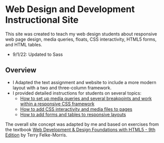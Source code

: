 # Web Design and Development Instructional Site

This site was created to teach my web design students about responsive web page design, media queries, floats, CSS interactivity, HTML5 forms, and HTML tables.

- 9/1/22: Updated to Sass

## Overview
- I Adapted the text assignment and website to include a more modern layout with a two and three-column framework.
- I provided detailed instructions for students on several topics:
  - [How to set up media queries and several breakpoints and work within a responsive CSS framework](https://pmentropy.github.io/Web-Instructional-Site/student_instructions/media_query_instructions.html)
  - [How to add CSS interactivity and media files to pages](https://pmentropy.github.io/Web-Instructional-Site/student_instructions/multimedia_and_css_interactivity_instructions.html)
  - [How to add forms and tables to responsive layouts](https://pmentropy.github.io/Web-Instructional-Site/student_instructions/forms_and_tables_instructions.html)

The overall site concept was adapted by me and based on exercises from the textbook [Web Development & Design Foundations with HTML5 - 9th Edition](https://webdevfoundations.net/9e/index.html) by Terry Felke-Morris.
